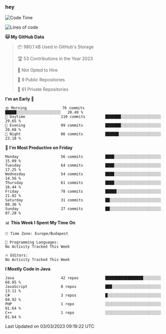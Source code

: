 ### hey

<!--START_SECTION:waka-->
![Code Time](http://img.shields.io/badge/Code%20Time-884%20hrs%2054%20mins-blue)

![Lines of code](https://img.shields.io/badge/From%20Hello%20World%20I%27ve%20Written-717.3%20thousand%20lines%20of%20code-blue)

**🐱 My GitHub Data** 

> 📦 980.1 kB Used in GitHub's Storage 
 > 
> 🏆 53 Contributions in the Year 2023
 > 
> 🚫 Not Opted to Hire
 > 
> 📜 9 Public Repositories 
 > 
> 🔑 61 Private Repositories 
 > 
**I'm an Early 🐤** 

```text
🌞 Morning                76 commits          █████░░░░░░░░░░░░░░░░░░░░   20.49 % 
🌆 Daytime                110 commits         ███████░░░░░░░░░░░░░░░░░░   29.65 % 
🌃 Evening                99 commits          ███████░░░░░░░░░░░░░░░░░░   26.68 % 
🌙 Night                  86 commits          ██████░░░░░░░░░░░░░░░░░░░   23.18 % 
```
📅 **I'm Most Productive on Friday** 

```text
Monday                   56 commits          ████░░░░░░░░░░░░░░░░░░░░░   15.09 % 
Tuesday                  64 commits          ████░░░░░░░░░░░░░░░░░░░░░   17.25 % 
Wednesday                54 commits          ████░░░░░░░░░░░░░░░░░░░░░   14.56 % 
Thursday                 61 commits          ████░░░░░░░░░░░░░░░░░░░░░   16.44 % 
Friday                   78 commits          █████░░░░░░░░░░░░░░░░░░░░   21.02 % 
Saturday                 31 commits          ██░░░░░░░░░░░░░░░░░░░░░░░   08.36 % 
Sunday                   27 commits          ██░░░░░░░░░░░░░░░░░░░░░░░   07.28 % 
```


📊 **This Week I Spent My Time On** 

```text
🕑︎ Time Zone: Europe/Budapest

💬 Programming Languages: 
No Activity Tracked This Week

🔥 Editors: 
No Activity Tracked This Week
```

**I Mostly Code in Java** 

```text
Java                     42 repos            █████████████████░░░░░░░░   68.85 % 
JavaScript               8 repos             ███░░░░░░░░░░░░░░░░░░░░░░   13.11 % 
C#                       3 repos             █░░░░░░░░░░░░░░░░░░░░░░░░   04.92 % 
PHP                      1 repo              ░░░░░░░░░░░░░░░░░░░░░░░░░   01.64 % 
C++                      1 repo              ░░░░░░░░░░░░░░░░░░░░░░░░░   01.64 % 
```




 Last Updated on 03/03/2023 09:19:22 UTC
<!--END_SECTION:waka-->
